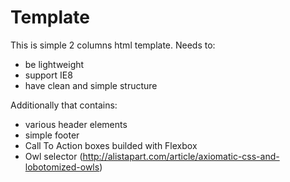 # Template
This is simple 2 columns html template.
Needs to:
- be lightweight
- support IE8
- have clean and simple structure

Additionally that contains:
- various header elements
- simple footer
- Call To Action boxes builded with Flexbox
- Owl selector (http://alistapart.com/article/axiomatic-css-and-lobotomized-owls)


